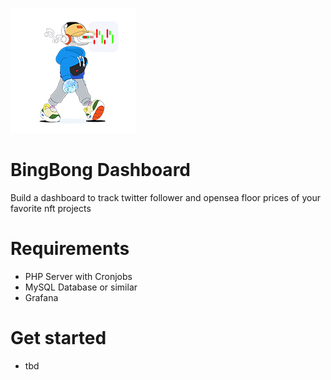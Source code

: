 <p align="left">
  <img src="https://github.com/invisiblefeini/bingbongdashboard/blob/main/images/chartfriend.png" />
</p>


# BingBong Dashboard
Build a dashboard to track twitter follower and opensea floor prices of your favorite nft projects

# Requirements
- PHP Server with Cronjobs
- MySQL Database or similar
- Grafana

# Get started
- tbd

